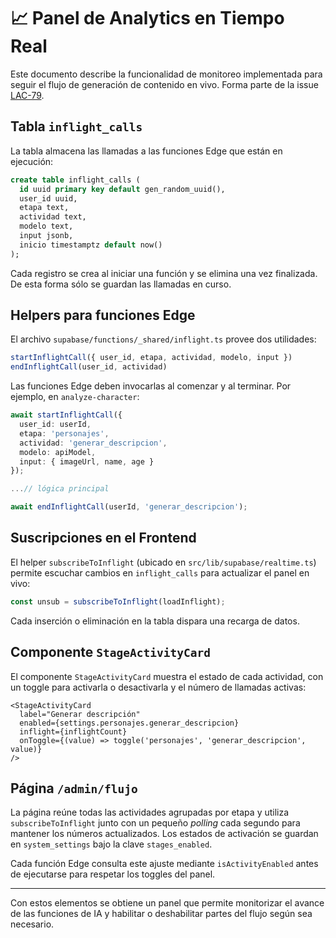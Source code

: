 # 📈 Panel de Analytics en Tiempo Real

Este documento describe la funcionalidad de monitoreo implementada para seguir el flujo de generación de contenido en vivo. Forma parte de la issue [LAC-79](https://linear.app/lacuenteria/issue/LAC-79/analytics-irt).

## Tabla `inflight_calls`

La tabla almacena las llamadas a las funciones Edge que están en ejecución:

```sql
create table inflight_calls (
  id uuid primary key default gen_random_uuid(),
  user_id uuid,
  etapa text,
  actividad text,
  modelo text,
  input jsonb,
  inicio timestamptz default now()
);
```

Cada registro se crea al iniciar una función y se elimina una vez finalizada. De esta forma sólo se guardan las llamadas en curso.

## Helpers para funciones Edge

El archivo `supabase/functions/_shared/inflight.ts` provee dos utilidades:

```ts
startInflightCall({ user_id, etapa, actividad, modelo, input })
endInflightCall(user_id, actividad)
```

Las funciones Edge deben invocarlas al comenzar y al terminar. Por ejemplo, en `analyze-character`:

```ts
await startInflightCall({
  user_id: userId,
  etapa: 'personajes',
  actividad: 'generar_descripcion',
  modelo: apiModel,
  input: { imageUrl, name, age }
});

...// lógica principal

await endInflightCall(userId, 'generar_descripcion');
```

## Suscripciones en el Frontend

El helper `subscribeToInflight` (ubicado en `src/lib/supabase/realtime.ts`) permite escuchar cambios en `inflight_calls` para actualizar el panel en vivo:

```ts
const unsub = subscribeToInflight(loadInflight);
```

Cada inserción o eliminación en la tabla dispara una recarga de datos.

## Componente `StageActivityCard`

El componente `StageActivityCard` muestra el estado de cada actividad, con un toggle para activarla o desactivarla y el número de llamadas activas:

```tsx
<StageActivityCard
  label="Generar descripción"
  enabled={settings.personajes.generar_descripcion}
  inflight={inflightCount}
  onToggle={(value) => toggle('personajes', 'generar_descripcion', value)}
/>
```

## Página `/admin/flujo`

La página reúne todas las actividades agrupadas por etapa y utiliza `subscribeToInflight` junto con un pequeño _polling_ cada segundo para mantener los números actualizados. Los estados de activación se guardan en `system_settings` bajo la clave `stages_enabled`.

Cada función Edge consulta este ajuste mediante `isActivityEnabled` antes de ejecutarse para respetar los toggles del panel.

---

Con estos elementos se obtiene un panel que permite monitorizar el avance de las funciones de IA y habilitar o deshabilitar partes del flujo según sea necesario.
